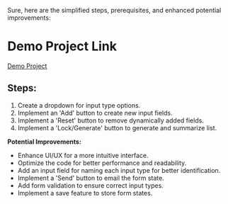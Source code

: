 Sure, here are the simplified steps, prerequisites, and enhanced potential improvements:

# Demo Project Link
[Demo Project](https://form-generator-tau.vercel.app/)



## **Steps:**
1. Create a dropdown for input type options.
2. Implement an 'Add' button to create new input fields.
3. Implement a 'Reset' button to remove dynamically added fields.
4. Implement a 'Lock/Generate' button to generate and summarize list.



**Potential Improvements:**
- Enhance UI/UX for a more intuitive interface.
- Optimize the code for better performance and readability.
- Add an input field for naming each input type for better identification.
- Implement a 'Send' button to email the form state.
- Add form validation to ensure correct input types.
- Implement a save feature to store form states.
